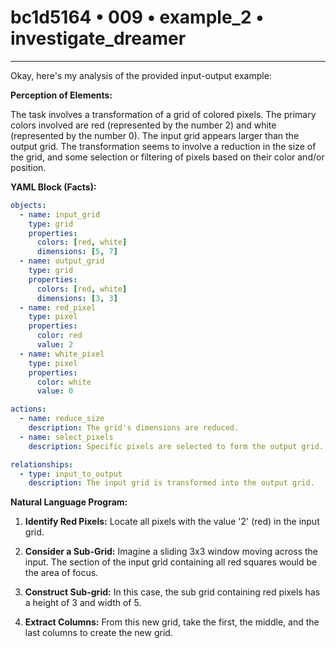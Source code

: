 # bc1d5164 • 009 • example_2 • investigate_dreamer

---
Okay, here's my analysis of the provided input-output example:

**Perception of Elements:**

The task involves a transformation of a grid of colored pixels. The primary colors involved are red (represented by the number 2) and white (represented by the number 0). The input grid appears larger than the output grid. The transformation seems to involve a reduction in the size of the grid, and some selection or filtering of pixels based on their color and/or position.

**YAML Block (Facts):**



```yaml
objects:
  - name: input_grid
    type: grid
    properties:
      colors: [red, white]
      dimensions: [5, 7]
  - name: output_grid
    type: grid
    properties:
      colors: [red, white]
      dimensions: [3, 3]
  - name: red_pixel
    type: pixel
    properties:
      color: red
      value: 2
  - name: white_pixel
    type: pixel
    properties:
      color: white
      value: 0

actions:
  - name: reduce_size
    description: The grid's dimensions are reduced.
  - name: select_pixels
    description: Specific pixels are selected to form the output grid.

relationships:
  - type: input_to_output
    description: The input grid is transformed into the output grid.
```



**Natural Language Program:**

1.  **Identify Red Pixels:** Locate all pixels with the value '2' (red) in the input grid.

2.  **Consider a Sub-Grid:** Imagine a sliding 3x3 window moving across the input. The section of the input grid containing all red squares would be the area of focus.

3. **Construct Sub-grid:** In this case, the sub grid containing red pixels has a height of 3 and width of 5.

4.  **Extract Columns:** From this new grid, take the first, the middle, and the last columns to create the new grid.

